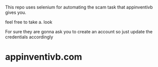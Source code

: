 This repo  uses selenium for automating the scam task that appinventivb gives you.


feel free to take a. look


For sure they are gonna ask you to create an account
so just update the credentials accordingly
# appinventivb.com
